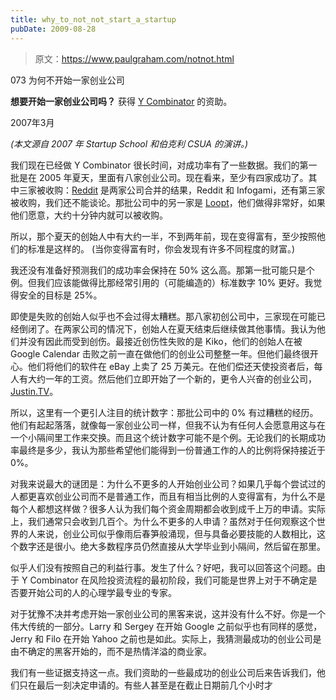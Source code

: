 ```yaml
---
title: why_to_not_not_start_a_startup
pubDate: 2009-08-28
---
```


> 原文：https://www.paulgraham.com/notnot.html 

            
073 为何不开始一家创业公司

**想要开始一家创业公司吗？** 获得 [Y Combinator](http://ycombinator.com/apply.html) 的资助。

2007年3月

_(本文源自 2007 年 Startup School 和伯克利 CSUA 的演讲。)_

我们现在已经做 Y Combinator 很长时间，对成功率有了一些数据。我们的第一批是在 2005 年夏天，里面有八家创业公司。现在看来，至少有四家成功了。其中三家被收购：[Reddit](http://reddit.com) 是两家公司合并的结果，Reddit 和 Infogami，还有第三家被收购，我们还不能谈论。那批公司中的另一家是 [Loopt](http://loopt.com)，他们做得非常好，如果他们愿意，大约十分钟内就可以被收购。

所以，那个夏天的创始人中有大约一半，不到两年前，现在变得富有，至少按照他们的标准是这样的。 (当你变得富有时，你会发现有许多不同程度的财富。)

我还没有准备好预测我们的成功率会保持在 50% 这么高。那第一批可能只是个例。但我们应该能做得比那经常引用的（可能编造的）标准数字 10% 更好。我觉得安全的目标是 25%。

即使是失败的创始人似乎也不会过得太糟糕。那八家初创公司中，三家现在可能已经倒闭了。在两家公司的情况下，创始人在夏天结束后继续做其他事情。我认为他们并没有因此而受到创伤。最接近创伤性失败的是 Kiko，他们的创始人在被 Google Calendar 击败之前一直在做他们的创业公司整整一年。但他们最终很开心。他们将他们的软件在 eBay 上卖了 25 万美元。在他们偿还天使投资者后，每人有大约一年的工资。然后他们立即开始了一个新的，更令人兴奋的创业公司，[Justin.TV](http://justin.tv)。

所以，这里有一个更引人注目的统计数字：那批公司中的 0% 有过糟糕的经历。他们有起起落落，就像每一家创业公司一样，但我不认为有任何人会愿意用这与在一个小隔间里工作来交换。而且这个统计数字可能不是个例。无论我们的长期成功率最终是多少，我认为那些希望他们能得到一份普通工作的人的比例将保持接近于 0%。

对我来说最大的谜团是：为什么不更多的人开始创业公司？如果几乎每个尝试过的人都更喜欢创业公司而不是普通工作，而且有相当比例的人变得富有，为什么不是每个人都想这样做？很多人认为我们每个资金周期都会收到成千上万的申请。实际上，我们通常只会收到几百个。为什么不更多的人申请？虽然对于任何观察这个世界的人来说，创业公司似乎像雨后春笋般涌现，但与具备必要技能的人数相比，这个数字还是很小。绝大多数程序员仍然直接从大学毕业到小隔间，然后留在那里。

似乎人们没有按照自己的利益行事。发生了什么？好吧，我可以回答这个问题。由于 Y Combinator 在风险投资流程的最初阶段，我们可能是世界上对于不确定是否要开始公司的人的心理学最专业的专家。

对于犹豫不决并考虑开始一家创业公司的黑客来说，这并没有什么不好。你是一个伟大传统的一部分。Larry 和 Sergey 在开始 Google 之前似乎也有同样的感觉，Jerry 和 Filo 在开始 Yahoo 之前也是如此。实际上，我猜测最成功的创业公司是由不确定的黑客开始的，而不是热情洋溢的商业家。

我们有一些证据支持这一点。我们资助的一些最成功的创业公司后来告诉我们，他们只在最后一刻决定申请的。有些人甚至是在截止日期前几个小时才